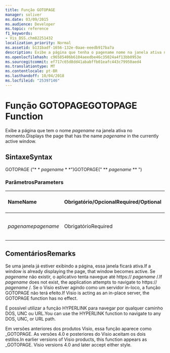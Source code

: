 ```yaml
---
title: Função GOTOPAGE
manager: soliver
ms.date: 03/09/2015
ms.audience: Developer
ms.topic: reference
f1_keywords:
- Vis_DSS.chm82251432
localization_priority: Normal
ms.assetid: b131badf-1656-132e-0aae-eeedb917ba7a
description: Exibe a página que tenha o pagename nome na janela ativa no momento.
ms.openlocfilehash: c96585406b6104aeedbe46c35024a4f13bb0953e
ms.sourcegitcommit: ef717c65d8dd41ababffb01eafc443c79950aed4
ms.translationtype: MT
ms.contentlocale: pt-BR
ms.lasthandoff: 10/04/2018
ms.locfileid: "25397146"
---
```

# <a name="gotopage-function"></a><span data-ttu-id="9ec88-103">Função GOTOPAGE</span><span class="sxs-lookup"><span data-stu-id="9ec88-103">GOTOPAGE Function</span></span>

<span data-ttu-id="9ec88-104">Exibe a página que tem o nome *pagename* na janela ativa no momento.</span><span class="sxs-lookup"><span data-stu-id="9ec88-104">Displays the page that has the name  *pagename*  in the currently active window.</span></span> 
  
## <a name="syntax"></a><span data-ttu-id="9ec88-105">Sintaxe</span><span class="sxs-lookup"><span data-stu-id="9ec88-105">Syntax</span></span>

<span data-ttu-id="9ec88-106">GOTOPAGE ("\* \* *pagename* \* \*")</span><span class="sxs-lookup"><span data-stu-id="9ec88-106">GOTOPAGE(" \*\* *pagename* \*\* ")</span></span> 
  
### <a name="parameters"></a><span data-ttu-id="9ec88-107">Parâmetros</span><span class="sxs-lookup"><span data-stu-id="9ec88-107">Parameters</span></span>

|<span data-ttu-id="9ec88-108">**Name**</span><span class="sxs-lookup"><span data-stu-id="9ec88-108">**Name**</span></span>|<span data-ttu-id="9ec88-109">**Obrigatório/Opcional**</span><span class="sxs-lookup"><span data-stu-id="9ec88-109">**Required/Optional**</span></span>|<span data-ttu-id="9ec88-110">**Tipo de dados**</span><span class="sxs-lookup"><span data-stu-id="9ec88-110">**Data Type**</span></span>|<span data-ttu-id="9ec88-111">**Descrição**</span><span class="sxs-lookup"><span data-stu-id="9ec88-111">**Description**</span></span>|
|:-----|:-----|:-----|:-----|
| <span data-ttu-id="9ec88-112">_pagename_</span><span class="sxs-lookup"><span data-stu-id="9ec88-112">_pagename_</span></span> <br/> |<span data-ttu-id="9ec88-113">Obrigatório</span><span class="sxs-lookup"><span data-stu-id="9ec88-113">Required</span></span>  <br/> |<span data-ttu-id="9ec88-114">**String**</span><span class="sxs-lookup"><span data-stu-id="9ec88-114">**String**</span></span> <br/> |<span data-ttu-id="9ec88-115">O nome da página a ser acessada.</span><span class="sxs-lookup"><span data-stu-id="9ec88-115">The name of the page to go to.</span></span>  <br/> |
   
## <a name="remarks"></a><span data-ttu-id="9ec88-116">Comentários</span><span class="sxs-lookup"><span data-stu-id="9ec88-116">Remarks</span></span>

<span data-ttu-id="9ec88-117">Se uma janela já estiver exibindo a página, essa janela ficará ativa.</span><span class="sxs-lookup"><span data-stu-id="9ec88-117">If a window is already displaying the page, that window becomes active.</span></span> <span data-ttu-id="9ec88-118">Se *pagename* não existir, o aplicativo tenta navegue até https:// *pagename* /.</span><span class="sxs-lookup"><span data-stu-id="9ec88-118">If  *pagename*  does not exist, the application attempts to navigate to https://  *pagename*  /.</span></span> <span data-ttu-id="9ec88-119">Se o Visio estiver agindo como um servidor in-loco, a função GOTOPAGE não terá efeito.</span><span class="sxs-lookup"><span data-stu-id="9ec88-119">If Visio is acting as an in-place server, the GOTOPAGE function has no effect.</span></span> 
  
<span data-ttu-id="9ec88-120">É possível utilizar a função HYPERLINK para navegar por qualquer caminho DOS, UNC ou URL.</span><span class="sxs-lookup"><span data-stu-id="9ec88-120">You can use the HYPERLINK function to navigate to any DOS, UNC, or URL path.</span></span> 
  
<span data-ttu-id="9ec88-p102">Em versões anteriores dos produtos Visio, essa função aparece como _GOTOPAGE. As versões 4.0 e posteriores do Visio aceitam os dois estilos.</span><span class="sxs-lookup"><span data-stu-id="9ec88-p102">In earlier versions of Visio products, this function appears as _GOTOPAGE. Visio versions 4.0 and later accept either style.</span></span> 
  

